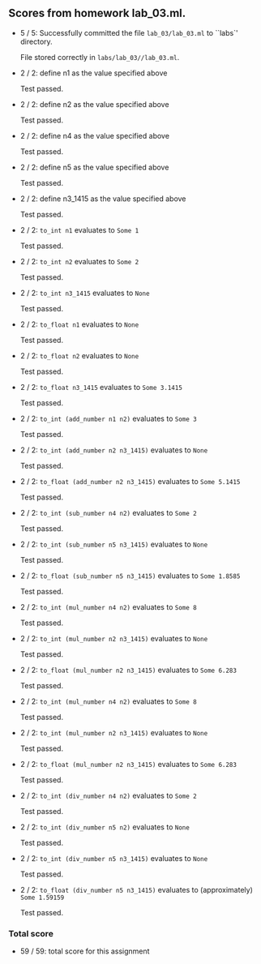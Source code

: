 ## Scores from homework lab_03.ml.

+ 5 / 5: Successfully committed the file ``lab_03/lab_03.ml`` to ``labs`' directory.

    File stored correctly in ``labs/lab_03//lab_03.ml``.

+ 2 / 2: define n1 as the value specified above

    Test passed.

+ 2 / 2: define n2 as the value specified above

    Test passed.

+ 2 / 2: define n4 as the value specified above

    Test passed.

+ 2 / 2: define n5 as the value specified above

    Test passed.

+ 2 / 2: define n3_1415 as the value specified above

    Test passed.

+ 2 / 2: ``to_int n1`` evaluates to ``Some 1``

    Test passed.

+ 2 / 2: ``to_int n2`` evaluates to ``Some 2``

    Test passed.

+ 2 / 2: ``to_int n3_1415`` evaluates to ``None``

    Test passed.

+ 2 / 2: ``to_float n1`` evaluates to ``None``

    Test passed.

+ 2 / 2: ``to_float n2`` evaluates to ``None``

    Test passed.

+ 2 / 2: ``to_float n3_1415`` evaluates to ``Some 3.1415``  

    Test passed.

+ 2 / 2: ``to_int (add_number n1 n2)`` evaluates to ``Some 3``

    Test passed.

+ 2 / 2: ``to_int (add_number n2 n3_1415)`` evaluates to ``None``

    Test passed.

+ 2 / 2: ``to_float (add_number n2 n3_1415)`` evaluates to ``Some 5.1415``

    Test passed.

+ 2 / 2: ``to_int (sub_number n4 n2)`` evaluates to ``Some 2``

    Test passed.

+ 2 / 2: ``to_int (sub_number n5 n3_1415)`` evaluates to ``None``

    Test passed.

+ 2 / 2: ``to_float (sub_number n5 n3_1415)`` evaluates to ``Some 1.8585``

    Test passed.

+ 2 / 2: ``to_int (mul_number n4 n2)`` evaluates to ``Some 8``

    Test passed.

+ 2 / 2: ``to_int (mul_number n2 n3_1415)`` evaluates to ``None``

    Test passed.

+ 2 / 2: ``to_float (mul_number n2 n3_1415)`` evaluates to ``Some 6.283``

    Test passed.

+ 2 / 2: ``to_int (mul_number n4 n2)`` evaluates to ``Some 8``

    Test passed.

+ 2 / 2: ``to_int (mul_number n2 n3_1415)`` evaluates to ``None``

    Test passed.

+ 2 / 2: ``to_float (mul_number n2 n3_1415)`` evaluates to ``Some 6.283``

    Test passed.

+ 2 / 2: ``to_int (div_number n4 n2)`` evaluates to ``Some 2``

    Test passed.

+ 2 / 2: ``to_int (div_number n5 n2)`` evaluates to ``None``

    Test passed.

+ 2 / 2: ``to_int (div_number n5 n3_1415)`` evaluates to ``None``

    Test passed.

+ 2 / 2: ``to_float (div_number n5 n3_1415)`` evaluates to (approximately) ``Some 1.59159``

    Test passed.

### Total score

+ 59 / 59: total score for this assignment

